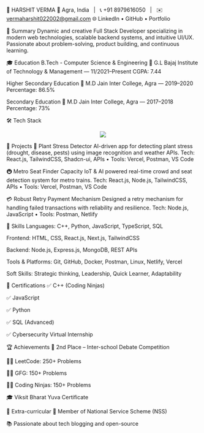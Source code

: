 💼 HARSHIT VERMA
📍 Agra, India   |   📞 +91 8979616050   |   ✉️ vermaharshit022002@gmail.com
🌐 LinkedIn • GitHub • Portfolio

🚀 Summary
Dynamic and creative Full Stack Developer specializing in modern web technologies, scalable backend systems, and intuitive UI/UX. Passionate about problem-solving, product building, and continuous learning.

🎓 Education
B.Tech - Computer Science & Engineering
📍 G.L Bajaj Institute of Technology & Management — 11/2021–Present
CGPA: 7.44

Higher Secondary Education
📍 M.D Jain Inter College, Agra — 2019–2020
Percentage: 86.5%

Secondary Education
📍 M.D Jain Inter College, Agra — 2017–2018
Percentage: 73%

🛠️ Tech Stack
<p align="center"> <img src="https://skillicons.dev/icons?i=html,css,js,nodejs,express,react,nextjs,mongodb,python,cpp,tailwind,git,github,docker,linux,postman,vscode" /> </p>
🌟 Projects
🌿 Plant Stress Detector
AI-driven app for detecting plant stress (drought, disease, pests) using image recognition and weather APIs.
Tech: React.js, TailwindCSS, Shadcn-ui, APIs • Tools: Vercel, Postman, VS Code

🚇 Metro Seat Finder Capacity
IoT & AI powered real-time crowd and seat detection system for metro trains.
Tech: React.js, Node.js, TailwindCSS, APIs • Tools: Vercel, Postman, VS Code

💳 Robust Retry Payment Mechanism
Designed a retry mechanism for handling failed transactions with reliability and resilience.
Tech: Node.js, JavaScript • Tools: Postman, Netlify

🧠 Skills
Languages: C++, Python, JavaScript, TypeScript, SQL

Frontend: HTML, CSS, React.js, Next.js, TailwindCSS

Backend: Node.js, Express.js, MongoDB, REST APIs

Tools & Platforms: Git, GitHub, Docker, Postman, Linux, Netlify, Vercel

Soft Skills: Strategic thinking, Leadership, Quick Learner, Adaptability

📜 Certifications
✅ C++ (Coding Ninjas)

✅ JavaScript

✅ Python

✅ SQL (Advanced)

✅ Cybersecurity Virtual Internship

🏆 Achievements
🥈 2nd Place – Inter-school Debate Competition

👨‍💻 LeetCode: 250+ Problems

👨‍💻 GFG: 150+ Problems

👨‍💻 Coding Ninjas: 150+ Problems

🎓 Viksit Bharat Yuva Certificate

📌 Extra-curricular
📢 Member of National Service Scheme (NSS)

📚 Passionate about tech blogging and open-source
